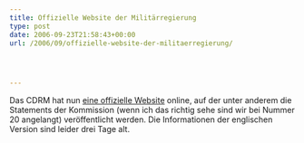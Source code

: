```yaml
---
title: Offizielle Website der Militärregierung
type: post
date: 2006-09-23T21:58:43+00:00
url: /2006/09/offizielle-website-der-militaerregierung/




---
```

Das <span class="caps">CDRM</span> hat nun [eine offizielle Website][1] online, auf der unter anderem die Statements der Kommission (wenn ich das richtig sehe sind wir bei Nummer 20 angelangt) veröffentlicht werden. Die Informationen der englischen Version sind leider drei Tage alt.

 [1]: http://www.vrcu.com/index_en.asp
